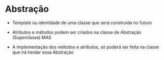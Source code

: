 # Abstração
* Template ou identidade de uma classe que será construida no futuro

* Atributos e métodos podem ser criados na classe de Abstração (Superclasse) MAS

* A implementação dos métodos e atributos, só poderá ser feita na classe que irá herdar essa Abstração